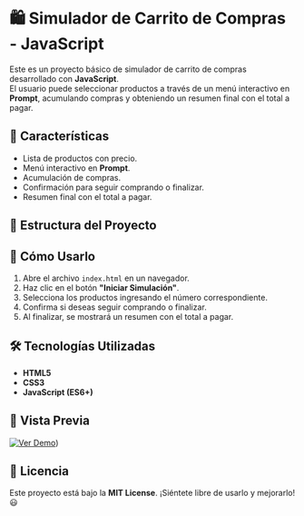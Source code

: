 # 🛍️ Simulador de Carrito de Compras - JavaScript

Este es un proyecto básico de simulador de carrito de compras desarrollado con **JavaScript**.  
El usuario puede seleccionar productos a través de un menú interactivo en **Prompt**, acumulando compras y obteniendo un resumen final con el total a pagar.

## 📌 Características
- Lista de productos con precio.
- Menú interactivo en **Prompt**.
- Acumulación de compras.
- Confirmación para seguir comprando o finalizar.
- Resumen final con el total a pagar.

## 📂 Estructura del Proyecto


## 🚀 Cómo Usarlo
1. Abre el archivo `index.html` en un navegador.
2. Haz clic en el botón **"Iniciar Simulación"**.
3. Selecciona los productos ingresando el número correspondiente.
4. Confirma si deseas seguir comprando o finalizar.
5. Al finalizar, se mostrará un resumen con el total a pagar.

## 🛠️ Tecnologías Utilizadas
- **HTML5**
- **CSS3**
- **JavaScript (ES6+)**

## 📸 Vista Previa
[![Ver Demo](https://via.placeholder.com/800x400?text=Haz+clic+para+ver+el+proyecto)](https://nicolascochatok.github.io/PreEntrega1-js/))

## 📄 Licencia
Este proyecto está bajo la **MIT License**. ¡Siéntete libre de usarlo y mejorarlo! 😃

